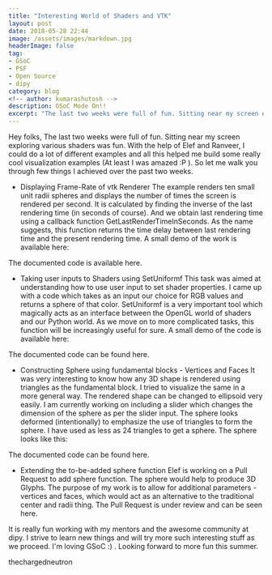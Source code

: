```yaml
---
title: "Interesting World of Shaders and VTK"
layout: post
date: 2018-05-28 22:44
image: /assets/images/markdown.jpg
headerImage: false
tag:
- GSoC
- PSF
- Open Source
- dipy
category: blog
<!-- author: kumarashutosh -->
description: GSoC Mode On!!
excerpt: "The last two weeks were full of fun. Sitting near my screen exploring various shaders was fun. With the help of Elef and Ranveer, I could do a lot of different examples and all this helped me build some really cool visualization examples (At least I was amazed :P ). In this blog,  I walk the reader through few things I achieved over the past two weeks."
---
```


Hey folks,
The last two weeks were full of fun. Sitting near my screen exploring various shaders was fun. With the help of Elef and Ranveer, I could do a lot of different examples and all this helped me build some really cool visualization examples (At least I was amazed :P ).
So let me walk you through few things I achieved over the past two weeks.

- Displaying Frame-Rate of vtk Renderer
The example renders ten small unit radii spheres and displays the number of times the screen is rendered per second.  It is calculated by finding the inverse of the last rendering time (in seconds of course). And we obtain last rendering time using a callback function GetLastRenderTimeInSeconds. As the name suggests, this function returns the time delay between last rendering time and the present rendering time.
A small demo of the work is available here:

The documented code is available here.

- Taking user inputs to Shaders using SetUniformf
This task was aimed at understanding how to use user input to set shader properties. I came up with a code which takes as an input our choice for RGB values and returns a sphere of that color.
SetUniformf is a very important tool which magically acts as an interface between the OpenGL world of shaders and our Python world. As we move on to more complicated tasks, this function will be increasingly useful for sure.
A small demo of the code is available here:

The documented code can be found here.

- Constructing Sphere using fundamental blocks - Vertices and Faces
It was very interesting to know how any 3D shape is rendered using triangles as the fundamental block. I tried to visualize the same in a more general way. The rendered shape can be changed to ellipsoid very easily. I am currently working on including a slider which changes the dimension of the sphere as per the slider input. The sphere looks deformed (intentionally) to emphasize the use of triangles to form the sphere. I have used as less as 24 triangles to get a sphere.
The sphere looks like this:

The documented code can be found here.

- Extending the to-be-added sphere function
Elef is working on a Pull Request to add sphere function. The sphere would help to produce 3D Glyphs. The purpose of my work is to allow for additional parameters -vertices and faces, which would act as an alternative to the traditional center and radii thing. The Pull Request is under review and can be seen here.

It is really fun working with my mentors and the awesome community at dipy. I strive to learn new things and will try more such interesting stuff as we proceed. I'm loving GSoC :) . Looking forward to more fun this summer.

thechargedneutron